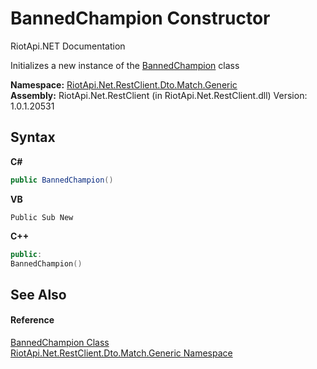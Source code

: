 # BannedChampion Constructor 
RiotApi.NET Documentation 

Initializes a new instance of the <a href="f2755afd-5e8a-75d8-3168-a399379d962a">BannedChampion</a> class

**Namespace:**&nbsp;<a href="f4767f78-ec21-8fc9-5619-34d53bfe8e2e">RiotApi.Net.RestClient.Dto.Match.Generic</a><br />**Assembly:**&nbsp;RiotApi.Net.RestClient (in RiotApi.Net.RestClient.dll) Version: 1.0.1.20531

## Syntax

**C#**<br />
``` C#
public BannedChampion()
```

**VB**<br />
``` VB
Public Sub New
```

**C++**<br />
``` C++
public:
BannedChampion()
```


## See Also


#### Reference
<a href="f2755afd-5e8a-75d8-3168-a399379d962a">BannedChampion Class</a><br /><a href="f4767f78-ec21-8fc9-5619-34d53bfe8e2e">RiotApi.Net.RestClient.Dto.Match.Generic Namespace</a><br />